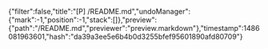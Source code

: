 {"filter":false,"title":"[P] /README.md","undoManager":{"mark":-1,"position":-1,"stack":[]},"preview":{"path":"/README.md","previewer":"preview.markdown"},"timestamp":1486081963601,"hash":"da39a3ee5e6b4b0d3255bfef95601890afd80709"}